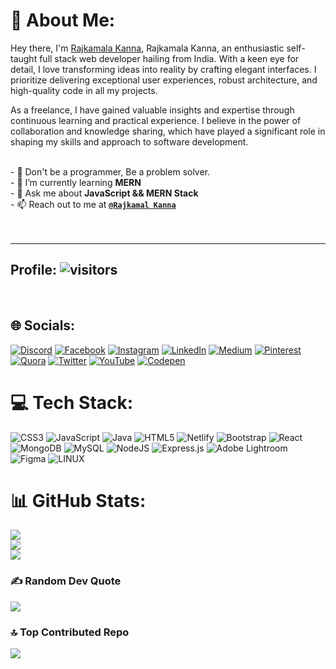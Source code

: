# 💫 About Me: 
Hey there, I'm [Rajkamala Kanna](https://www.linkedin.com/in/rajkamalkanna/), Rajkamala Kanna, an enthusiastic self-taught full stack web developer hailing from India. With a keen eye for detail, I love transforming ideas into reality by crafting elegant interfaces. I prioritize delivering exceptional user experiences, robust architecture, and high-quality code in all my projects.

As a freelance, I have gained valuable insights and expertise through continuous learning and practical experience. I believe in the power of collaboration and knowledge sharing, which have played a significant role in shaping my skills and approach to software development. 

<br>- 🦋 Don't be a programmer, Be a problem solver.<br>- 🌱 I’m currently learning **MERN** <br>- 💬 Ask me about **JavaScript && MERN Stack** <br>- 📫 Reach out to me at **[`@Rajkamal Kanna`](mailto:rajkamalkanna4@gmail.com)** <br><!-- - 💼 See my full portfolio at **[`davidrakosi.com`](https://davidrakosi.com)** --><br><!-- - 🤔 I’m looking for help with ... --><br><!-- - 😄 Pronouns: ...<br>- ⚡ Fun fact: ... -->

---
## Profile: ![visitors](https://visitor-badge.laobi.icu/badge?page_id=rajkamalkanna.rajkamalkanna)
<br/>

## 🌐 Socials:
[![Discord](https://img.shields.io/badge/Discord-%237289DA.svg?logo=discord&logoColor=white)](https://discord.gg/rajkamalkanna) [![Facebook](https://img.shields.io/badge/Facebook-%231877F2.svg?logo=Facebook&logoColor=white)](https://facebook.com/rajkamalkanna) [![Instagram](https://img.shields.io/badge/Instagram-%23E4405F.svg?logo=Instagram&logoColor=white)](https://instagram.com/rajkamalkanna) [![LinkedIn](https://img.shields.io/badge/LinkedIn-%230077B5.svg?logo=linkedin&logoColor=white)](https://linkedin.com/in/rajkamalkanna) [![Medium](https://img.shields.io/badge/Medium-12100E?logo=medium&logoColor=white)](https://medium.com/@rajkamalkanna) [![Pinterest](https://img.shields.io/badge/Pinterest-%23E60023.svg?logo=Pinterest&logoColor=white)](https://pinterest.com/rajkamalkanna) [![Quora](https://img.shields.io/badge/Quora-%23B92B27.svg?logo=Quora&logoColor=white)](https://quora.com/profile/rajkamal-kanna) [![Twitter](https://img.shields.io/badge/Twitter-%231DA1F2.svg?logo=Twitter&logoColor=white)](https://twitter.com/rajkamalkanna) [![YouTube](https://img.shields.io/badge/YouTube-%23FF0000.svg?logo=YouTube&logoColor=white)](https://youtube.com/@rajkamalkanna) [![Codepen](https://img.shields.io/badge/Codepen-000000?style=for-the-badge&logo=codepen&logoColor=white)](https://codepen.io/rajkamal-kanna) 

# 💻 Tech Stack:
![CSS3](https://img.shields.io/badge/css3-%231572B6.svg?style=for-the-badge&logo=css3&logoColor=white) ![JavaScript](https://img.shields.io/badge/javascript-%23323330.svg?style=for-the-badge&logo=javascript&logoColor=%23F7DF1E) ![Java](https://img.shields.io/badge/java-%23ED8B00.svg?style=for-the-badge&logo=java&logoColor=white) ![HTML5](https://img.shields.io/badge/html5-%23E34F26.svg?style=for-the-badge&logo=html5&logoColor=white) ![Netlify](https://img.shields.io/badge/netlify-%23000000.svg?style=for-the-badge&logo=netlify&logoColor=#00C7B7) ![Bootstrap](https://img.shields.io/badge/bootstrap-%23563D7C.svg?style=for-the-badge&logo=bootstrap&logoColor=white) ![React](https://img.shields.io/badge/react-%2320232a.svg?style=for-the-badge&logo=react&logoColor=%2361DAFB) ![MongoDB](https://img.shields.io/badge/MongoDB-%234ea94b.svg?style=for-the-badge&logo=mongodb&logoColor=white) ![MySQL](https://img.shields.io/badge/mysql-%2300f.svg?style=for-the-badge&logo=mysql&logoColor=white) ![NodeJS](https://img.shields.io/badge/node.js-6DA55F?style=for-the-badge&logo=node.js&logoColor=white) ![Express.js](https://img.shields.io/badge/express.js-%23404d59.svg?style=for-the-badge&logo=express&logoColor=%2361DAFB) ![Adobe Lightroom](https://img.shields.io/badge/Adobe%20Lightroom-31A8FF.svg?style=for-the-badge&logo=Adobe%20Lightroom&logoColor=white) 	![Figma](https://img.shields.io/badge/figma-%23F24E1E.svg?style=for-the-badge&logo=figma&logoColor=white) ![LINUX](https://img.shields.io/badge/Linux-FCC624?style=for-the-badge&logo=linux&logoColor=black)

# 📊 GitHub Stats:
![](https://github-readme-stats.vercel.app/api?username=rajkamalkanna&theme=dark&hide_border=false&include_all_commits=false&count_private=false)<br/>
![](https://github-readme-streak-stats.herokuapp.com/?user=rajkamalkanna&theme=dark&hide_border=false)<br/>
![](https://github-readme-stats.vercel.app/api/top-langs/?username=rajkamalkanna&theme=dark&hide_border=false&include_all_commits=false&count_private=false&layout=compact)



### ✍️ Random Dev Quote
![](https://quotes-github-readme.vercel.app/api?type=horizontal&theme=dark)

### 🔝 Top Contributed Repo
![](https://github-contributor-stats.vercel.app/api?username=rajkamalkanna&limit=5&theme=dark&combine_all_yearly_contributions=true)
